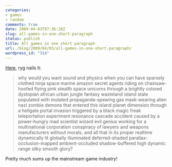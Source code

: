 ```yaml
---
categories:
- games
- random
comments: true
date: 2009-04-03T07:36:28Z
slug: all-games-in-one-short-paragraph
status: publish
title: All games in one short paragraph
url: /blog/2009/04/03/all-games-in-one-short-paragraph/
wordpress_id: "314"
---
```


[Here](http://pouet.net/topic.php?which=6210&page=4), ryg nails it:



> why would you want sound and physics when you can have sparsely clothed ninja space marine amazon secret agents riding on chainsaw-hoofed flying pink stealth space unicorns through a brightly colored dystopian african urban jungle fantasy wasteland island state populated with mutated propaganda-spewing gas mask-wearing alien nazi zombie demons that entered this island planet dimension through a hellgate portal invasion triggered by a black magic freak teleportation experiment resonance cascade accident caused by a power-hungry mad scientist wizard evil genius working for a multinational corporation conspiracy of lawyers and weapons manufacturers without morals, and all that in its proper realtime dynamically lit globally illuminated deferred-shaded parallax-occlusion-mapped ambient-occluded shadow-buffered high dynamic range silky smooth glory?


Pretty much sums up the mainstream game industry!
